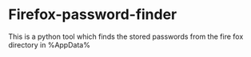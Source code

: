 # Firefox-password-finder
This is a python tool which finds the stored passwords from the fire fox directory in %AppData%
